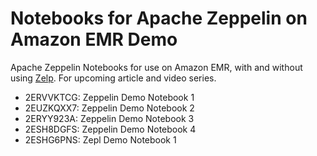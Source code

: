 # Notebooks for Apache Zeppelin on Amazon EMR Demo

Apache Zeppelin Notebooks for use on Amazon EMR, with and without using [Zelp](https://www.zepl.com). For upcoming article and video series.

- 2ERVVKTCG: Zeppelin Demo Notebook 1
- 2EUZKQXX7: Zeppelin Demo Notebook 2
- 2ERYY923A: Zeppelin Demo Notebook 3
- 2ESH8DGFS: Zeppelin Demo Notebook 4
- 2ESHG6PNS: Zepl Demo Notebook 1
